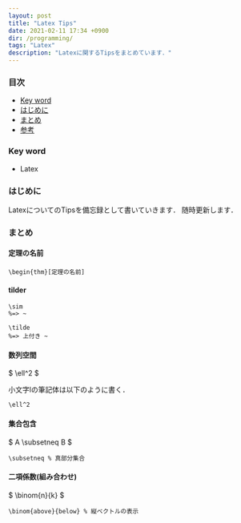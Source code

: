 ```yaml
---
layout: post
title: "Latex Tips"
date: 2021-02-11 17:34 +0900
dir: /programming/
tags: "Latex"
description: "Latexに関するTipsをまとめています．"
---
```


### 目次
- [Key word](#key-word)
- [はじめに](#はじめに)
- [まとめ](#まとめ)
- [参考](#参考)

### Key word
- Latex

### はじめに
LatexについてのTipsを備忘録として書いていきます．
随時更新します．

### まとめ
#### 定理の名前
```
\begin{thm}[定理の名前]
```

#### tilder
```
\sim 
%=> ~

\tilde
%=> 上付き ~
```

#### 数列空間
$ \ell^2 $

小文字lの筆記体は以下のように書く．
```
\ell^2
```

#### 集合包含
$ A \subsetneq B $
```
\subsetneq % 真部分集合
```

#### 二項係数(組み合わせ)
$ \binom{n}{k} $
```
\binom{above}{below} % 縦ベクトルの表示
```


<!-- ### 参考
### 注意 -->